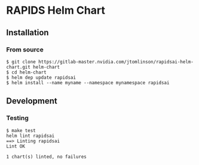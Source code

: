 # RAPIDS Helm Chart

## Installation

### From source

```console
$ git clone https://gitlab-master.nvidia.com/jtomlinson/rapidsai-helm-chart.git helm-chart
$ cd helm-chart
$ helm dep update rapidsai
$ helm install --name myname --namespace mynamespace rapidsai
```

## Development

### Testing

```console
$ make test
helm lint rapidsai
==> Linting rapidsai
Lint OK

1 chart(s) linted, no failures
```
